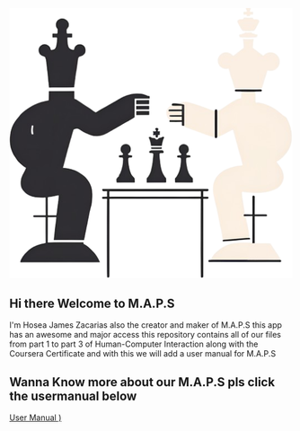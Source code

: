 ![app logo](./assets/Big3-1Logo(Transparent).png)

## Hi there Welcome to M.A.P.S

I'm Hosea James Zacarias also the creator and maker of M.A.P.S this app has an awesome and major access this repository contains all of our files from part 1 to part 3 of Human-Computer Interaction along with the Coursera Certificate and with this we will add a user manual for M.A.P.S


## Wanna Know more about our M.A.P.S pls click the usermanual below

[User Manual )](USER_MANUAL)
